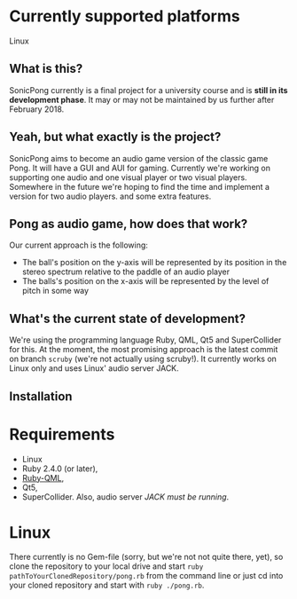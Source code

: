 # Currently supported platforms
Linux

## What is this?

SonicPong currently is a final project for a university course and is **still in its development phase**. It may or may not be maintained by us further after February 2018.

## Yeah, but what exactly is the project?

SonicPong aims to become an audio game version of the classic game Pong. It will have a GUI and AUI for gaming. Currently we're working on supporting one audio and one visual player or two visual players. Somewhere in the future we're hoping to find the time and implement a version for two audio players. and some extra features.

## Pong as audio game, how does that work?

Our current approach is the following:
+ The ball's position on the y-axis will be represented by its position in the stereo spectrum relative to the paddle of an audio player
+ The balls's position on the x-axis will be represented by the level of pitch in some way

## What's the current state of development?
We're using the programming language Ruby, QML, Qt5 and SuperCollider for this. At the moment, the most promising approach is the latest commit on branch `scruby` (we're not actually using scruby!). It currently works on Linux only and uses Linux' audio server JACK.

## Installation
# Requirements
+ Linux
+ Ruby 2.4.0 (or later),
+ [Ruby-QML](https://github.com/seanchas116/ruby-qml),
+ Qt5,
+ SuperCollider.
Also, audio server _JACK must be running_.

# Linux
There currently is no Gem-file (sorry, but we're not not quite there, yet), so clone the repository to your local drive and start `ruby pathToYourClonedRepository/pong.rb` from the command line or just cd into your cloned repository and start with `ruby ./pong.rb`.
